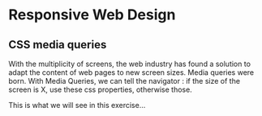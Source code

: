 Responsive Web Design
=====================


CSS media queries
-----------------

With the multiplicity of screens, the web industry has found a solution to adapt the content of web pages to new screen sizes. Media queries were born.
With Media Queries, we can tell the navigator : if the size of the screen is X, use these css properties, otherwise those.


This is what we will see in this exercise...
